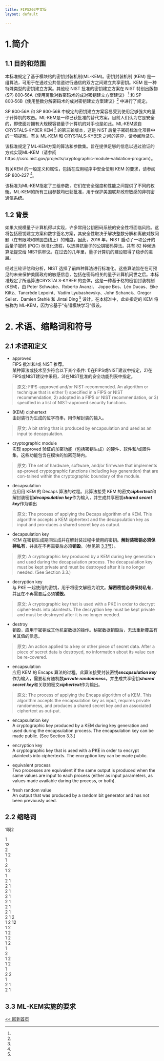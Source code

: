 ```yaml
---
title: FIPS203中文版
layout: default

---
```

# 1.简介
## 1.1 目的和范围

本标准规定了基于模块格的密钥封装机制(ML‑KEM)。密钥封装机制 (KEM) 是一组算法，可用于在通过公共信道进行通信的双方之间建立共享密钥。KEM 是一种特殊类型的密钥建立方案。其他经 NIST 批准的密钥建立方案在 NIST 特别出版物 (SP) 800‑56A《使用离散对数密码术的成对密钥建立方案建议》 [^2] 和 SP 800‑56B《使用整数分解密码术的成对密钥建立方案建议》[^3] 中进行了规定。

SP 800‑56A 和 SP 800‑56B 中规定的密钥建立方案容易受到使用足够强大的量子计算机的攻击。ML‑KEM是一种已获批准的替代方案，目前人们认为它是安全的，即使面对拥有大规模容错量子计算机的对手也是如此。ML‑KEM源自CRYSTALS‑KYBER KEM [^4] 的第三轮版本，这是 NIST 后量子密码标准化项目中的一项提案。有关 ML‑KEM 和 CRYSTALS‑KYBER 之间的差异，请参阅附录C。

该标准规定了ML‑KEM方案的算法和参数集。旨在提供足够的信息以通过验证的方式实现ML‑KEM（请参阅https://csrc.nist.gov/projects/cryptographic‑module‑validation‑program）。

有关KEM 的一般定义和属性，包括在应用程序中安全使用 KEM 的要求，请参阅 SP 800‑227 [^1]。

该标准为ML‑KEM指定了三组参数，它们在安全强度和性能之间提供了不同的权衡。ML‑KEM的所有三组参数均已获批准，用于保护美国联邦政府敏感的非机密通信系统。

## 1.2 背景

如果大规模量子计算机得以实现，许多常用公钥密码系统的安全性将面临风险。这将包括密钥建立方案和数字签名方案，其安全性取决于解决整数分解和离散对数问题（在有限域和椭圆曲线上）的难度。因此，2016 年，NIST 启动了一项公开的后量子密码 (PQC) 标准化流程，以选择抗量子的公钥密码算法。共有 82 种候选算法提交给 NIST供审议。在过去的几年里，量子计算机的建设取得了稳步的进展。

经过三轮评估和分析，NIST 选择了前四种算法进行标准化。这些算法旨在在可预见的未来保护美国政府的敏感信息，包括在密码相关的量子计算机问世之后。本标准规定了所选算法CRYSTALS‑KYBER 的变体，这是一种基于格的密钥封装机制 (KEM)，由 Peter Schwabe、Roberto Avanzi、 Joppe Bos、Léo Ducas、Eike Kiltz、Tancrède Lepoint、Vadim Lyubashevsky、John Schanck、Gregor Seiler、Damien Stehlé 和 Jintai Ding [^4] 设计。在本标准中，此处指定的 KEM 将被称为 ML‑KEM，因为它基于“有错模块学习”假设。

# 2. 术语、缩略词和符号


## 2.1 术语和定义
- approved   
FIPS 批准和/或 NIST 推荐。  
某种算法或技术至少符合以下某个条件: 1)在FIPS或NIST建议中指定，2)在FIPS或NIST建议中采用，3)在NIST批准的安全功能列表中指定。   
> 原文: FIPS-approved and/or NIST-recommended. An algorithm or technique that is either 1) specified in a FIPS or NIST recommendation, 2) adopted in a FIPS or NIST recommendation, or 3) specified in a list of NIST-approved security functions.

- (KEM) ciphertext   
由封装行为生成的位字符串，用作解封装的输入。   
> 原文: A bit string that is produced by encapsulation and used as an input to decapsulation. 

- cryptographic module   
实现 approved 验证的加密功能（包括密钥生成）的硬件、软件和/或固件集，这些功能包含在模块的加密范畴内。   
> 原文: The set of hardware, software, and/or firmware that implements ap-proved cryptographic functions (including key generation) that are con-tained within the cryptographic boundary of the module. 

- decapsulation   
应用用 KEM 的 Decaps 算法的过程。此算法接受 KEM 的密文***ciphertext***和解封装密钥***decapsulation key***作为输入，并生成共享密钥***shared secret key***作为输出   
> 原文: The process of applying the Decaps algorithm of a KEM. This algorithm accepts a KEM ciphertext and the decapsulation key as input and pro-duces a shared secret key as output. 

- decapsulation key   
KEM 在密钥生成期间生成并在解封装过程中使用的密钥。**解封装密钥必须保持私有**，并且在不再需要后必须**销毁**。（参见第 [3.3节]）。   
> 原文: A cryptographic key produced by a KEM during key generation and used during the decapsulation process. The decapsulation key must be kept private and must be destroyed after it is no longer needed. (See Section 3.3.) 

- decryption key   
与 PKE 一起使用的密钥，用于将密文解密为明文。**解密密钥必须保持私有**，并且在不再需要后必须**销毁**。    
> 原文: A cryptographic key that is used with a PKE in order to decrypt cipher-texts into plaintexts. The decryption key must be kept private and must be destroyed after it is no longer needed. 

- destroy   
销毁，应用于密钥或其他机密数据的操作。秘密数据销毁后，无法重新覆盖有关其值的信息。   
> 原文: An action applied to a key or other piece of secret data. After a piece of secret data is destroyed, no information about its value can be re-covered. 

- encapsulation   
应用 KEM 的 Encaps 算法的过程。此算法接受封装密钥***encapsulation key***作为输入，需要私有随机数***private randomness***，并生成共享密钥***shared secret key***和关联的密文***ciphertext***作为输出。
> 原文: The process of applying the Encaps algorithm of a KEM. This algorithm accepts the encapsulation key as input, requires private randomness, and produces a shared secret key and an associated ciphertext as out-put.

- encapsulation key   
A cryptographic key produced by a KEM during key generation and used during the encapsulation process. The encapsulation key can be made public. (See Section 3.3.) 

- encryption key   
A cryptographic key that is used with a PKE in order to encrypt plaintexts into ciphertexts. The encryption key can be made public. 

- equivalent process   
Two processes are equivalent if the same output is produced when the same values are input to each process (either as input parameters, as values made available during the process, or both). 

- fresh random value   
An output that was produced by a random bit generator and has not been previously used.

## 2.2 缩略词

1啊2

1  
12  
2  
1
2  
1  
2  
1
2  
1  
2
1  
2
1  
2
1   
2
1  
2
1  
2
1  
2
1  
2
1
2  
1
2
12  
1
2  
1
2  
1
2    
1
2  
1  
2  
1
2  
1
2  
1  
2
2  
1  
2
1  
2
1  




## 3.3 ML‑KEM实施的要求


[^1]:
[^2]: 
[^3]:
[^4]:
[^5]:
[^6]:
[^7]:
[^8]:
[^9]:
[^10]:
[^11]:
[^12]:
[^13]:
[^14]:
[^15]:
[3.3节]: #33-mlkem实施的要求


[<< 回到首页](./index)